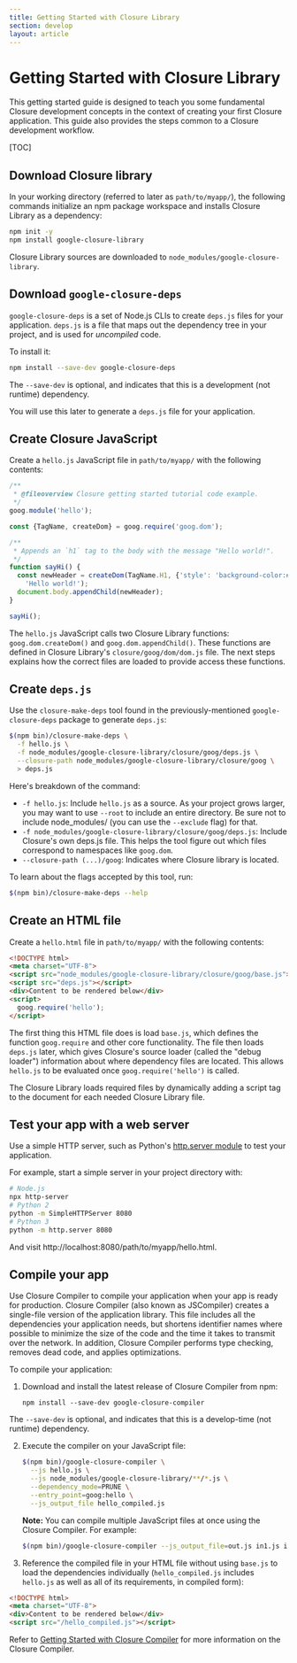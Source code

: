 ```yaml
---
title: Getting Started with Closure Library
section: develop
layout: article
---
```



<!-- Documentation licensed under CC BY 4.0 -->
<!-- License available at https://creativecommons.org/licenses/by/4.0/ -->

# Getting Started with Closure Library

This getting started guide is designed to teach you some fundamental Closure
development concepts in the context of creating your first Closure application.
This guide also provides the steps common to a Closure development workflow.

[TOC] <!-- MOE:strip_line -->


## Download Closure library

In your working directory (referred to later as `path/to/myapp/`), the following
commands initialize an npm package workspace and installs Closure Library as a
dependency:

```sh
npm init -y
npm install google-closure-library
```

Closure Library sources are downloaded to `node_modules/google-closure-library`.

## Download `google-closure-deps`

`google-closure-deps` is a set of Node.js CLIs to create `deps.js` files for
your application. `deps.js` is a file that maps out the dependency tree in your
project, and is used for _uncompiled_ code.

To install it:

```sh
npm install --save-dev google-closure-deps
```

The `--save-dev` is optional, and indicates that this is a development (not
runtime) dependency.

You will use this later to generate a `deps.js` file for your application.

## Create Closure JavaScript

Create a `hello.js` JavaScript file in `path/to/myapp/` with the
following contents:

```js
/**
 * @fileoverview Closure getting started tutorial code example.
 */
goog.module('hello');

const {TagName, createDom} = goog.require('goog.dom');

/**
 * Appends an `h1` tag to the body with the message "Hello world!".
 */
function sayHi() {
  const newHeader = createDom(TagName.H1, {'style': 'background-color:#EEE'},
    'Hello world!');
  document.body.appendChild(newHeader);
}

sayHi();
```

The `hello.js` JavaScript calls two Closure Library functions:
`goog.dom.createDom()` and `goog.dom.appendChild()`. These functions are defined
in Closure Library's `closure/goog/dom/dom.js` file. The next steps
explains how the correct files are loaded to provide access these functions.



## Create `deps.js`

Use the `closure-make-deps` tool found in the previously-mentioned
`google-closure-deps` package to generate `deps.js`:

```sh
$(npm bin)/closure-make-deps \
  -f hello.js \
  -f node_modules/google-closure-library/closure/goog/deps.js \
  --closure-path node_modules/google-closure-library/closure/goog \
  > deps.js
```

Here's breakdown of the command:
  * `-f hello.js`: Include `hello.js` as a source. As your project grows larger,
    you may want to use `--root` to include an entire directory. Be sure not to
    include node_modules/ (you can use the `--exclude` flag) for that.
  * `-f node_modules/google-closure-library/closure/goog/deps.js`: Include
    Closure's own deps.js file. This helps the tool figure out which files
    correspond to namespaces like `goog.dom`.
  * `--closure-path (...)/goog`: Indicates where Closure library is located.

To learn about the flags accepted by this tool, run:

```sh
$(npm bin)/closure-make-deps --help
```

## Create an HTML file

Create a `hello.html` file in `path/to/myapp/` with the following contents:

```html
<!DOCTYPE html>
<meta charset="UTF-8">
<script src="node_modules/google-closure-library/closure/goog/base.js"></script>
<script src="deps.js"></script>
<div>Content to be rendered below</div>
<script>
  goog.require('hello');
</script>
```


The first thing this HTML file does is load `base.js`, which defines the
function `goog.require` and other core functionality. The file then loads
 `deps.js` later, which gives Closure's source loader (called the
"debug loader") information about where dependency files are located. This
allows `hello.js` to be evaluated once `goog.require('hello')` is called.

The Closure Library loads required files by dynamically adding a script tag to
the document for each needed Closure Library file.


## Test your app with a web server
Use a simple HTTP server, such as Python's [http.server module](https://docs.python.org/3/library/http.server.html)
to test your application.

For example, start a simple server in your project directory with:

```sh
# Node.js
npx http-server
# Python 2
python -m SimpleHTTPServer 8080
# Python 3
python -m http.server 8080
```

And visit http://localhost:8080/path/to/myapp/hello.html.


## Compile your app

Use Closure Compiler to compile your application when your app is ready for
production. Closure Compiler (also known as JSCompiler) creates a single-file
version of the application library. This file includes all the dependencies your
application needs, but shortens identifier names where possible to minimize the
size of the code and the time it takes to transmit over the network. In
addition, Closure Compiler performs type checking, removes dead code, and
applies optimizations.

To compile your application:

1. Download and install the latest release of Closure Compiler from npm:

    ```
    npm install --save-dev google-closure-compiler
    ```

The `--save-dev` is optional, and indicates that this is a develop-time (not
runtime) dependency.

2. Execute the compiler on your JavaScript file:

    ```sh
    $(npm bin)/google-closure-compiler \
      --js hello.js \
      --js node_modules/google-closure-library/**/*.js \
      --dependency_mode=PRUNE \
      --entry_point=goog:hello \
      --js_output_file hello_compiled.js
    ```

    **Note:** You can compile multiple JavaScript files at once using the Closure
    Compiler. For example:

    ```sh
    $(npm bin)/google-closure-compiler --js_output_file=out.js in1.js in2.js in3.js ...
    ```

3. Reference the compiled file in your HTML file without using
`base.js` to load the dependencies individually (`hello_compiled.js` includes
`hello.js` as well as all of its requirements, in compiled form):

```html
<!DOCTYPE html>
<meta charset="UTF-8">
<div>Content to be rendered below</div>
<script src="/hello_compiled.js"></script>
```

Refer to [Getting Started with Closure Compiler](https://github.com/google/closure-compiler#getting-started)
for more information on the Closure Compiler.


